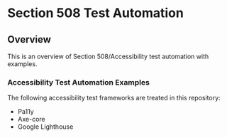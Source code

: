 # Section 508 Test Automation
## Overview
This is an overview of Section 508/Accessibility test automation with examples.
### Accessibility Test Automation Examples
The following accessibility test frameworks are treated in this repository:
* Pa11y
* Axe-core
* Google Lighthouse
